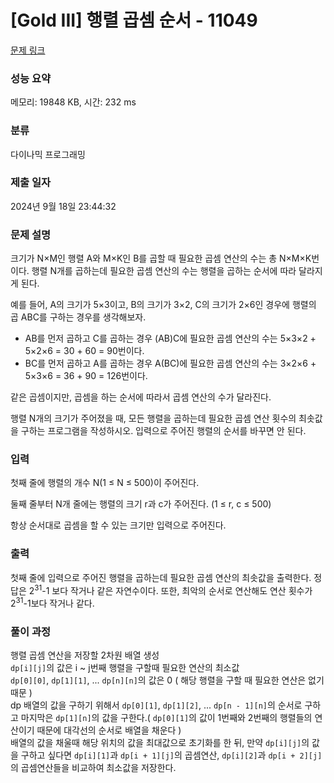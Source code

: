 # [Gold III] 행렬 곱셈 순서 - 11049 

[문제 링크](https://www.acmicpc.net/problem/11049) 

### 성능 요약

메모리: 19848 KB, 시간: 232 ms

### 분류

다이나믹 프로그래밍

### 제출 일자

2024년 9월 18일 23:44:32

### 문제 설명

<p>크기가 N×M인 행렬 A와 M×K인 B를 곱할 때 필요한 곱셈 연산의 수는 총 N×M×K번이다. 행렬 N개를 곱하는데 필요한 곱셈 연산의 수는 행렬을 곱하는 순서에 따라 달라지게 된다.</p>

<p>예를 들어, A의 크기가 5×3이고, B의 크기가 3×2, C의 크기가 2×6인 경우에 행렬의 곱 ABC를 구하는 경우를 생각해보자.</p>

<ul>
	<li>AB를 먼저 곱하고 C를 곱하는 경우 (AB)C에 필요한 곱셈 연산의 수는 5×3×2 + 5×2×6 = 30 + 60 = 90번이다.</li>
	<li>BC를 먼저 곱하고 A를 곱하는 경우 A(BC)에 필요한 곱셈 연산의 수는 3×2×6 + 5×3×6 = 36 + 90 = 126번이다.</li>
</ul>

<p>같은 곱셈이지만, 곱셈을 하는 순서에 따라서 곱셈 연산의 수가 달라진다.</p>

<p>행렬 N개의 크기가 주어졌을 때, 모든 행렬을 곱하는데 필요한 곱셈 연산 횟수의 최솟값을 구하는 프로그램을 작성하시오. 입력으로 주어진 행렬의 순서를 바꾸면 안 된다.</p>

### 입력 

 <p>첫째 줄에 행렬의 개수 N(1 ≤ N ≤ 500)이 주어진다.</p>

<p>둘째 줄부터 N개 줄에는 행렬의 크기 r과 c가 주어진다. (1 ≤ r, c ≤ 500)</p>

<p>항상 순서대로 곱셈을 할 수 있는 크기만 입력으로 주어진다.</p>

### 출력 

 <p>첫째 줄에 입력으로 주어진 행렬을 곱하는데 필요한 곱셈 연산의 최솟값을 출력한다. 정답은 2<sup>31</sup>-1 보다 작거나 같은 자연수이다. 또한, 최악의 순서로 연산해도 연산 횟수가 2<sup>31</sup>-1보다 작거나 같다.</p>

### 풀이 과정

행렬 곱셈 연산을 저장할 2차원 배열 생성<br>
<code>dp[i][j]</code>의 값은 i ~ j번째 행렬을 구할때 필요한 연산의 최소값<br>
<code>dp[0][0]</code>, <code>dp[1][1]</code>, ... <code>dp[n][n]</code>의 값은 0 ( 해당 행렬을 구할 때 필요한 연산은 없기 때문 )<br>
dp 배열의 값을 구하기 위해서 <code>dp[0][1]</code>, <code>dp[1][2]</code>, ... <code>dp[n - 1][n]</code>의 순서로 구하고 마지막은 <code>dp[1][n]</code>의 값을 구한다.( <code>dp[0][1]</code>의 값이 1번째와 2번째의 행렬들의 연산이기 때문에 대각선의 순서로 배열을 채운다 )<br>
배열의 값을 채울때 해당 위치의 값을 최대값으로 초기화를 한 뒤, 만약 <code>dp[i][j]</code>의 값을 구하고 싶다면 <code>dp[i][1]</code>과 <code>dp[i + 1][j]</code>의 곱셈연산, <code>dp[i][2]</code>과 <code>dp[i + 2][j]</code>의 곱셈연산들을 비교하여 최소값을 저장한다.